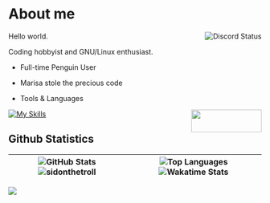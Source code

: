 # About me

<a href="https://discord.com/users/728604179186188368">
  <img align="right" src="https://lanyard.cnrad.dev/api/728604179186188368?idleMessage=Probably%20doing%20homework%20or%20coding." alt="Discord Status">
</a>

Hello world.

Coding hobbyist and GNU/Linux enthusiast.

- Full-time Penguin User

- Marisa stole the precious code

- Tools & Languages

<a href = "https://discord.com/users/728604179186188368">
</a> 

[![My Skills](https://skillicons.dev/icons?i=docker,mysql,linux,bash,neovim,git,py,md,&theme=dark)](https://skillicons.dev)<img align = "right" src = "https://media.discordapp.net/attachments/876696663060774942/1126887337943638066/contact-me-by-sidonthetroll.png" width = 140 height = 45>

## Github Statistics

| ![GitHub Stats](https://readme-card-gamma.vercel.app/api/?username=sidonthetroll&theme=aura&show_icons=true&rank_icon=percentile&hide_border=false) ![sidonthetroll](https://github-readme-streak-stats-mgna.vercel.app?user=SidonTheTroll&theme=aura) | ![Top Languages](https://readme-card-gamma.vercel.app/api/top-langs/?username=sidonthetroll&theme=aura&hide_border=false&layout=compact) ![Wakatime Stats](https://readme-card-gamma.vercel.app/api/wakatime?username=sidonthetroll&theme=aura&hide_border=false&layout=compact) |
| ------------- | ------------- |

<img src = 'https://wakatime.com/share/@sidonthetroll/83a74bc7-5c61-4e5d-a8ac-f1360d8c538d.svg'> 
